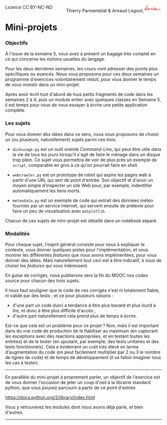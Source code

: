 
<span style="float:left;">Licence CC BY-NC-ND</span><span style="float:right;">Thierry Parmentelat &amp; Arnaud Legout,<img src="../../media/inria-25.png" style="display:inline"></span><br/>

# Mini-projets

### Objectifs

À l'issue de la semaine 5, vous avez à présent un bagage très complet en ce qui concerne les notions usuelles du langage.

Pour les deux dernières semaines, les cours vont adresser des points plus spécifiques ou avancés. Nous vous proposons pour ces deux semaines un programme d'exercices volontairement réduit, pour vous donner le temps de vous investir dans un mini-projet.

Après avoir écrit tout d'abord de tous petits fragments de code dans les semaines 2 à 4, puis un module entier avec quelques classes en Semaine 5, il est temps pour vous de vous essayer à écrire une petite application complète.

### Les sujets

Pour vous donner des idées dans ce sens, nous vous proposons de choisir un (ou plusieurs, naturellement) sujets parmi ces trois.

 * `diskusage.py` est un outil orienté *Command-Line*, qui peut être utile dans la vie de tous les jours lorsqu'il s'agit de faire le ménage dans un disque trop plein. Ce sujet vous permettra de voir de plus près un exemple de `script`, comparable en gros à ce qu'on pourrait faire en shell.

 * `webcrawler.py` est un prototype de robot qui aspire les pages web à partir d'une URL qui sert de point d'entrée. Son objectif et d'avoir un moyen simple d'inspecter un site Web pour, par exemple, indentifier automatiquement les liens morts.

 * `meteodata.py` est un exemple de code qui extrait des données météo fournies par un service Internet, qui servent ensuite de prétexte pour faire un peu de visualisation avec `matplotlib`.


Chacun de ces sujets de mini-projet est détaillé dans un notebook séparé.

### Modalités

Pour chaque sujet, l'esprit général consiste pour nous à expliquer le contexte, vous donner quelques pistes pour l'implémentation, et vous montrer les différentes *features* que nous avons implémentées, pour vous donner des idées. Mais naturellement tout ceci est à titre indicatif, à vous de choisir les *features* qui vous intéressent.

En guise de corrigés, nous publierons vers la fin du MOOC nos codes source pour chacun des trois sujets.

Il nous faut souligner que le code de ces corrigés n'est ni totalement fiable, ni validé par des tests&nbsp;; et ce pour plusieurs raisons&nbsp;:
 * d'une part un code durci a tendance à être plus bavard et plus lourd à lire, et donc à être plus difficile d'accès&nbsp;;
 * d'autre part naturellement cela prend plus de temps à écrire.

Est-ce que cela est un problème pour ce projet ? Non, mais il est important dans du vrai code de production de le fiabiliser au maximum (en capturant les exceptions avec des reactions appropriées, et en testant toutes les entrées) et de le tester (en ajoutant, par exemple, des tests unitaires et des tests fonctionnels). Cela a évidement un coût très élévé en terme d'augmentation du code (on peut facilement multiplier par 2 ou 3 le nombre de lignes de code) et de temps de développement (il va falloir imaginer tous les cas à tester).

***

En parallèle du mini-projet à proprement parler, un objectif de l'exercice est de vous donner l'occasion de jeter un coup d'oeil à la librairie standard python, que vous pouvez parcourir à partir de ce point d'entrée

https://docs.python.org/2/library/index.html

Vous y retrouverez les modules dont nous avons déjà parlé, et bien d'autres.

***
